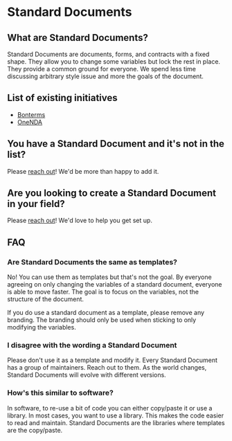 # Standard Documents
## What are Standard Documents?
Standard Documents are documents, forms, and contracts with a fixed shape. They
allow you to change some variables but lock the rest in place. They provide
a common ground for everyone. We spend less time discussing arbitrary style
issue and more the goals of the document.

## List of existing initiatives
- [Bonterms](https://bonterms.com/)
- [OneNDA](https://onenda.org/)

## You have a Standard Document and it's not in the list?
Please [reach out](mailto:oswald+standarddocuments@lexhub.co)! We'd be more than happy to add it.

## Are you looking to create a Standard Document in your field?
Please [reach out](mailto:oswald+standarddocuments@lexhub.co)! We'd love to help you get set up.


## FAQ
### Are Standard Documents the same as templates?
No! You can use them as templates but that's not the goal. By everyone agreeing
on only changing the variables of a standard document, everyone is able to
move faster. The goal is to focus on the variables, not the structure of the
document.

If you do use a standard document as a template, please remove any branding.
The branding should only be used when sticking to only modifying the variables.

### I disagree with the wording a Standard Document
Please don't use it as a template and modify it. Every Standard Document has a
group of maintainers. Reach out to them. As the world changes, Standard Documents
will evolve with different versions.

### How's this similar to software?
In software, to re-use a bit of code you can either copy/paste it or use a library.
In most cases, you want to use a library. This makes the code easier to read and
maintain. Standard Documents are the libraries where templates are the copy/paste.

